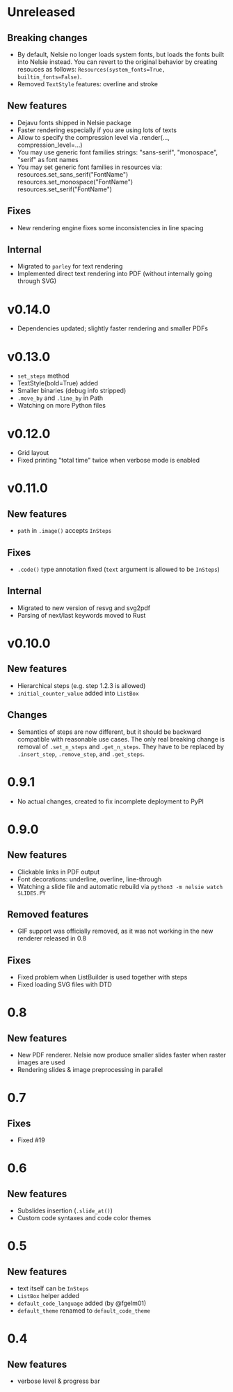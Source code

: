 # Unreleased

## Breaking changes

* By default, Nelsie no longer loads system fonts, but loads the fonts built into Nelsie instead.
  You can revert to the original behavior by creating resouces as follows: `Resources(system_fonts=True, builtin_fonts=False)`.
* Removed `TextStyle` features: overline and stroke


## New features

* Dejavu fonts shipped in Nelsie package
* Faster rendering especially if you are using lots of texts
* Allow to specify the compression level via .render(..., compression_level=...)
* You may use generic font families strings: "sans-serif", "monospace", "serif" as font names
* You may set generic font families in resources via:
	resources.set_sans_serif("FontName")
	resources.set_monospace("FontName")
	resources.set_serif("FontName")

## Fixes

* New rendering engine fixes some inconsistencies in line spacing

## Internal

* Migrated to `parley` for text rendering
* Implemented direct text rendering into PDF (without internally going through SVG)


# v0.14.0

* Dependencies updated; slightly faster rendering and smaller PDFs

# v0.13.0

* `set_steps` method
* TextStyle(bold=True) added
* Smaller binaries (debug info stripped)
* `.move_by` and `.line_by` in Path
* Watching on more Python files

# v0.12.0

* Grid layout
* Fixed printing "total time" twice when verbose mode is enabled

# v0.11.0

## New features

* `path` in `.image()` accepts `InSteps`

## Fixes

* `.code()` type annotation fixed (`text` argument is allowed to be `InSteps`)

## Internal

* Migrated to new version of resvg and svg2pdf
* Parsing of next/last keywords moved to Rust

# v0.10.0

## New features

* Hierarchical steps (e.g. step 1.2.3 is allowed)
* `initial_counter_value` added into `ListBox`

## Changes

* Semantics of steps are now different, but it should be backward compatible with reasonable use cases.
  The only real breaking change is removal of `.set_n_steps` and `.get_n_steps`. They have to be replaced by
  `.insert_step`, `.remove_step`, and `.get_steps`.

# 0.9.1

* No actual changes, created to fix incomplete deployment to PyPI

# 0.9.0

## New features

* Clickable links in PDF output
* Font decorations: underline, overline, line-through
* Watching a slide file and automatic rebuild via `python3 -m nelsie watch SLIDES.PY`

## Removed features

* GIF support was officially removed, as it was not working in the new renderer released in 0.8

## Fixes

* Fixed problem when ListBuilder is used together with steps
* Fixed loading SVG files with DTD

# 0.8

## New features

* New PDF renderer. Nelsie now produce smaller slides faster when raster images are used
* Rendering slides & image preprocessing in parallel

# 0.7

## Fixes

* Fixed #19

# 0.6

## New features

* Subslides insertion (`.slide_at()`)
* Custom code syntaxes and code color themes

# 0.5

## New features

* text itself can be `InSteps`
* `ListBox` helper added
* `default_code_language` added (by @fgelm01)
* `default_theme` renamed to `default_code_theme`

# 0.4

## New features

* verbose level & progress bar
